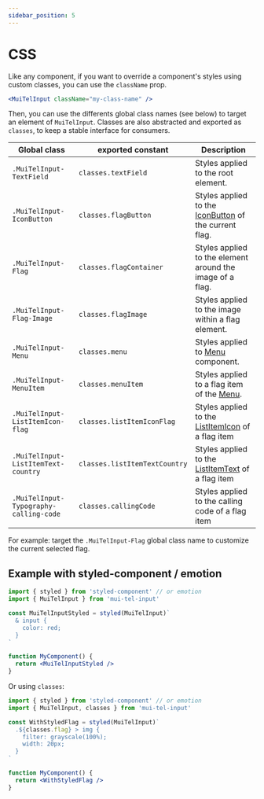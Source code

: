 ```yaml
---
sidebar_position: 5
---
```


# CSS

Like any component, if you want to override a component's styles using custom classes, you can use the `className` prop.

```jsx
<MuiTelInput className="my-class-name" />
```

Then, you can use the differents global class names (see below) to target an element of `MuiTelInput`.
Classes are also abstracted and exported as `classes`, to keep a stable interface for consumers.

| 	Global class                          | exported constant             | Description                                                                                            |
|----------------------------------------|-------------------------------|--------------------------------------------------------------------------------------------------------|
| `.MuiTelInput-TextField`               | `classes.textField`           | 	Styles applied to the root element.                                                                   |
| `.MuiTelInput-IconButton`              | `classes.flagButton`          | 	Styles applied to the [IconButton](https://mui.com/material-ui/api/icon-button/) of the current flag. |
| `.MuiTelInput-Flag`                    | `classes.flagContainer`       | 	Styles applied to the element around the image of a flag.                                             |
| `.MuiTelInput-Flag-Image`              | `classes.flagImage`           | 	Styles applied to the image within a flag element.                                                    |
| `.MuiTelInput-Menu`                    | `classes.menu`                | 	Styles applied to [Menu](https://mui.com/material-ui/api/menu/) component.                            |
| `.MuiTelInput-MenuItem`                | `classes.menuItem`            | 	Styles applied to a flag item of the [Menu](https://mui.com/material-ui/api/menu/).                   |
| `.MuiTelInput-ListItemIcon-flag`       | `classes.listItemIconFlag`    | 	Styles applied to the [ListItemIcon](https://mui.com/material-ui/api/list-item-icon/) of a flag item  |
| `.MuiTelInput-ListItemText-country`    | `classes.listItemTextCountry` | 	Styles applied to the [ListItemText](https://mui.com/material-ui/api/list-item-text/) of a flag item  |
| `.MuiTelInput-Typography-calling-code` | `classes.callingCode`         | 	Styles applied to the calling code of a flag item                                                     |

For example: target the `.MuiTelInput-Flag` global class name to customize the current selected flag.

## Example with styled-component / emotion

```jsx
import { styled } from 'styled-component' // or emotion
import { MuiTelInput } from 'mui-tel-input'

const MuiTelInputStyled = styled(MuiTelInput)`
  & input {
    color: red;
  }
`

function MyComponent() {
  return <MuiTelInputStyled />
}
```

Or using `classes`:

```jsx
import { styled } from 'styled-component' // or emotion
import { MuiTelInput, classes } from 'mui-tel-input'

const WithStyledFlag = styled(MuiTelInput)`
  .${classes.flag} > img {
    filter: grayscale(100%);
    width: 20px;
  }
`

function MyComponent() {
  return <WithStyledFlag />
}
```
